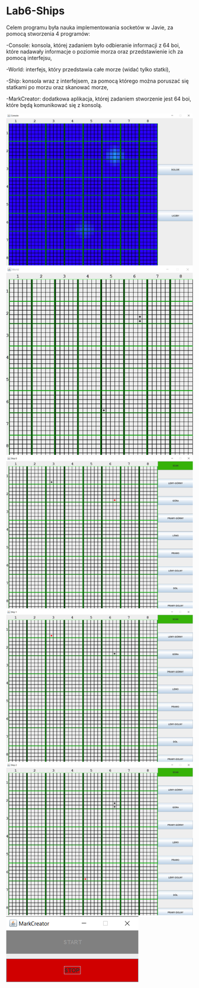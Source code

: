 # Lab6-Ships
Celem programu była nauka implementowania socketów w Javie, za pomocą stworzenia 4 programów:

  -Console: konsola, której zadaniem było odbieranie informacji z 64 boi, które nadawały informacje o poziomie morza oraz przedstawienie ich za pomocą interfejsu,
  
  -World: interfejs, który przedstawia całe morze (widać tylko statki),
  
  -Ship: konsola wraz z interfejsem, za pomocą którego można poruszać się statkami po morzu oraz skanować morze,
  
  -MarkCreator: dodatkowa aplikacja, której zadaniem stworzenie jest 64 boi, które będą komunikować się z konsolą.

![screenshot](photos/console.png)
![screenshot](photos/world.png)
![screenshot](photos/ship0.png)
![screenshot](photos/ship1.png)
![screenshot](photos/ship2.png)
![screenshot](photos/mark.png)
